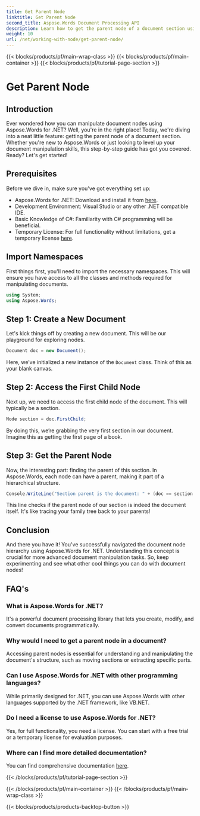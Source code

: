 ```yaml
---
title: Get Parent Node
linktitle: Get Parent Node
second_title: Aspose.Words Document Processing API
description: Learn how to get the parent node of a document section using Aspose.Words for .NET with this detailed, step-by-step tutorial.
weight: 10
url: /net/working-with-node/get-parent-node/
---
```


{{< blocks/products/pf/main-wrap-class >}}
{{< blocks/products/pf/main-container >}}
{{< blocks/products/pf/tutorial-page-section >}}

# Get Parent Node

## Introduction

Ever wondered how you can manipulate document nodes using Aspose.Words for .NET? Well, you're in the right place! Today, we're diving into a neat little feature: getting the parent node of a document section. Whether you're new to Aspose.Words or just looking to level up your document manipulation skills, this step-by-step guide has got you covered. Ready? Let's get started!

## Prerequisites

Before we dive in, make sure you've got everything set up:

- Aspose.Words for .NET: Download and install it from [here](https://releases.aspose.com/words/net/).
- Development Environment: Visual Studio or any other .NET compatible IDE.
- Basic Knowledge of C#: Familiarity with C# programming will be beneficial.
- Temporary License: For full functionality without limitations, get a temporary license [here](https://purchase.aspose.com/temporary-license/).

## Import Namespaces

First things first, you'll need to import the necessary namespaces. This will ensure you have access to all the classes and methods required for manipulating documents.

```csharp
using System;
using Aspose.Words;
```

## Step 1: Create a New Document

Let's kick things off by creating a new document. This will be our playground for exploring nodes.

```csharp
Document doc = new Document();
```

Here, we’ve initialized a new instance of the `Document` class. Think of this as your blank canvas.

## Step 2: Access the First Child Node

Next up, we need to access the first child node of the document. This will typically be a section.

```csharp
Node section = doc.FirstChild;
```

By doing this, we’re grabbing the very first section in our document. Imagine this as getting the first page of a book.

## Step 3: Get the Parent Node

Now, the interesting part: finding the parent of this section. In Aspose.Words, each node can have a parent, making it part of a hierarchical structure.

```csharp
Console.WriteLine("Section parent is the document: " + (doc == section.ParentNode));
```

This line checks if the parent node of our section is indeed the document itself. It's like tracing your family tree back to your parents!

## Conclusion

And there you have it! You've successfully navigated the document node hierarchy using Aspose.Words for .NET. Understanding this concept is crucial for more advanced document manipulation tasks. So, keep experimenting and see what other cool things you can do with document nodes!

## FAQ's

### What is Aspose.Words for .NET?
It's a powerful document processing library that lets you create, modify, and convert documents programmatically.

### Why would I need to get a parent node in a document?
Accessing parent nodes is essential for understanding and manipulating the document's structure, such as moving sections or extracting specific parts.

### Can I use Aspose.Words for .NET with other programming languages?
While primarily designed for .NET, you can use Aspose.Words with other languages supported by the .NET framework, like VB.NET.

### Do I need a license to use Aspose.Words for .NET?
Yes, for full functionality, you need a license. You can start with a free trial or a temporary license for evaluation purposes.

### Where can I find more detailed documentation?
You can find comprehensive documentation [here](https://reference.aspose.com/words/net/).

{{< /blocks/products/pf/tutorial-page-section >}}

{{< /blocks/products/pf/main-container >}}
{{< /blocks/products/pf/main-wrap-class >}}

{{< blocks/products/products-backtop-button >}}
